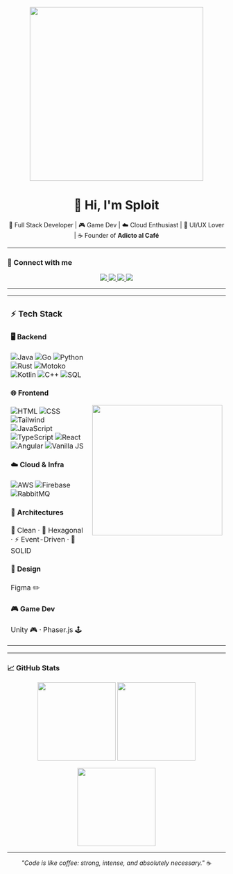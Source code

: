 <p align="center">
  <img src="https://media0.giphy.com/media/v1.Y2lkPTc5MGI3NjExZTBmYnR1a3Bmc2gzMWdiNzQ2YXpmYXVwaWw3cTk2MWRkbTIwZTE3ZSZlcD12MV9pbnRlcm5hbF9naWZfYnlfaWQmY3Q9Zw/H03PuVdwREB21ANkLX/giphy.gif" width="400" />
</p>

<h1 align="center">👋 Hi, I'm Sploit</h1>
<p align="center">🚀 Full Stack Developer | 🎮 Game Dev | ☁️ Cloud Enthusiast | 🎨 UI/UX Lover | ☕ Founder of <strong>Adicto al Café</strong></p>

---

### 📲 Connect with me

<p align="center">
  <a href="https://www.youtube.com/@adictoal_cafe">
    <img src="https://img.shields.io/badge/Youtube-Adicto%20al%20Café-FF0000?style=for-the-badge&logo=youtube&logoColor=white" />
  </a>
  <a href="https://github.com/Sploit">
    <img src="https://img.shields.io/badge/GitHub-Sploit-181717?style=for-the-badge&logo=github&logoColor=white" />
  </a>
  <a href="https://www.linkedin.com/in/richard-othon-casta%C3%B1eda-de-la-rosa-809b182a1">
    <img src="https://img.shields.io/badge/LinkedIn-Richard Castañeda-0077B5?style=for-the-badge&logo=linkedin&logoColor=white" />
  </a>
  <a href="https://x.com/Sploit_Vx">
    <img src="https://img.shields.io/badge/Twitter-@Sploit_Vx-1DA1F2?style=for-the-badge&logo=twitter&logoColor=white" />
  </a>
</p>

---

<table>
  <tr>
    <td>

### ⚡ Tech Stack

#### 🖥️ Backend  
![Java](https://img.shields.io/badge/-Java-007396?logo=java&logoColor=white&style=flat-square)
![Go](https://img.shields.io/badge/-Go-00ADD8?logo=go&logoColor=white&style=flat-square)
![Python](https://img.shields.io/badge/-Python-3776AB?logo=python&logoColor=white&style=flat-square)
![Rust](https://img.shields.io/badge/-Rust-000000?logo=rust&logoColor=white&style=flat-square)
![Motoko](https://img.shields.io/badge/-Motoko-E64A19?style=flat-square)
![Kotlin](https://img.shields.io/badge/-Kotlin-7F52FF?logo=kotlin&logoColor=white&style=flat-square)
![C++](https://img.shields.io/badge/-C++-00599C?logo=c%2B%2B&logoColor=white&style=flat-square)
![SQL](https://img.shields.io/badge/-SQL-4479A1?logo=mysql&logoColor=white&style=flat-square)

#### 🌐 Frontend  
![HTML](https://img.shields.io/badge/-HTML5-E34F26?logo=html5&logoColor=white&style=flat-square)
![CSS](https://img.shields.io/badge/-CSS3-1572B6?logo=css3&logoColor=white&style=flat-square)
![Tailwind](https://img.shields.io/badge/-TailwindCSS-38B2AC?logo=tailwind-css&logoColor=white&style=flat-square)
![JavaScript](https://img.shields.io/badge/-JavaScript-F7DF1E?logo=javascript&logoColor=black&style=flat-square)
![TypeScript](https://img.shields.io/badge/-TypeScript-3178C6?logo=typescript&logoColor=white&style=flat-square)
![React](https://img.shields.io/badge/-React-61DAFB?logo=react&logoColor=black&style=flat-square)
![Angular](https://img.shields.io/badge/-Angular-DD0031?logo=angular&logoColor=white&style=flat-square)
![Vanilla JS](https://img.shields.io/badge/-Vanilla_JS-F0DB4F?style=flat-square&logo=javascript&logoColor=black)

#### ☁️ Cloud & Infra  
![AWS](https://img.shields.io/badge/-AWS-232F3E?logo=amazon-aws&logoColor=white&style=flat-square)
![Firebase](https://img.shields.io/badge/-Firebase-FFCA28?logo=firebase&logoColor=black&style=flat-square)
![RabbitMQ](https://img.shields.io/badge/-RabbitMQ-FF6600?logo=rabbitmq&logoColor=white&style=flat-square)

#### 🧠 Architectures  
🧼 Clean · 🧱 Hexagonal · ⚡ Event-Driven · 📐 SOLID

#### 🎨 Design  
Figma ✏️

#### 🎮 Game Dev  
Unity 🎮 · Phaser.js 🕹️

</td>
<td align="center">
  <img src="https://media0.giphy.com/media/v1.Y2lkPTc5MGI3NjExZWQycGhkc2x2djBlZmE4MGMxeXR4bzJ3eGx5MHlobW4yZDNsaWxxaSZlcD12MV9pbnRlcm5hbF9naWZfYnlfaWQmY3Q9Zw/11KzOet1ElBDz2/giphy.gif" width="300" />
</td>
  </tr>
</table>

---

### 📈 GitHub Stats

<p align="center">
  <img src="https://github-readme-stats.vercel.app/api?username=Sploit&show_icons=true&theme=radical" height="180"/>
  <img src="https://github-readme-stats.vercel.app/api/top-langs/?username=Sploit&layout=compact&theme=radical" height="180"/>
</p>

<p align="center">
  <img src="https://github-readme-streak-stats.herokuapp.com/?user=Sploit&theme=radical" height="180" />
</p>

---

<p align="center">
  <em>"Code is like coffee: strong, intense, and absolutely necessary."</em> ☕
</p>
